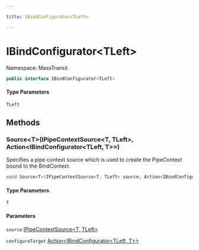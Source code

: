 ```yaml
---

title: IBindConfigurator<TLeft>

---
```


# IBindConfigurator\<TLeft\>

Namespace: MassTransit

```csharp
public interface IBindConfigurator<TLeft>
```

#### Type Parameters

`TLeft`<br/>

## Methods

### **Source\<T\>(IPipeContextSource\<T, TLeft\>, Action\<IBindConfigurator\<TLeft, T\>\>)**

Specifies a pipe context source which is used to create the PipeContext bound to the BindContext.

```csharp
void Source<T>(IPipeContextSource<T, TLeft> source, Action<IBindConfigurator<TLeft, T>> configureTarget)
```

#### Type Parameters

`T`<br/>

#### Parameters

`source` [IPipeContextSource\<T, TLeft\>](../../masstransit-abstractions/masstransit/ipipecontextsource-2)<br/>

`configureTarget` [Action\<IBindConfigurator\<TLeft, T\>\>](https://learn.microsoft.com/en-us/dotnet/api/system.action-1)<br/>

